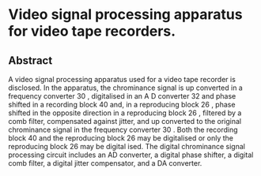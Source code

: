 # Video signal processing apparatus for video tape recorders.

## Abstract
A video signal processing apparatus used for a video tape recorder is disclosed. In the apparatus, the chrominance signal is up converted in a frequency converter 30 , digitalised in an A D converter 32 and phase shifted in a recording block 40 and, in a reproducing block 26 , phase shifted in the opposite direction in a reproducing block 26 , filtered by a comb filter, compensated against jitter, and up converted to the original chrominance signal in the frequency converter 30 . Both the recording block 40 and the reproducing block 26 may be digitalised or only the reproducing block 26 may be digital ised. The digital chrominance signal processing circuit includes an AD converter, a digital phase shifter, a digital comb filter, a digital jitter compensator, and a DA converter.